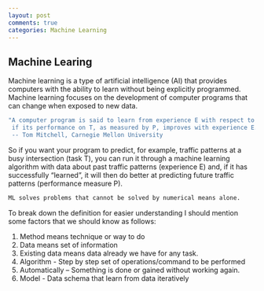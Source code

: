 ```yaml
---
layout: post
comments: true
categories: Machine Learning
---
```



## Machine Learing
Machine learning is a type of artificial intelligence (AI) that provides computers with the ability to learn without being explicitly programmed. Machine learning focuses on the development of computer programs that can change when exposed to new data. 

```sh
"A computer program is said to learn from experience E with respect to some task T and some performance measure P,
 if its performance on T, as measured by P, improves with experience E.” 
 -- Tom Mitchell, Carnegie Mellon University 
```

So if you want your program to predict, for example, traffic patterns at a busy intersection (task T), you can run it through a machine learning algorithm with data about past traffic patterns (experience E) and, if it has successfully “learned”, it will then do better at predicting future traffic patterns (performance measure P).

```sh
ML solves problems that cannot be solved by numerical means alone. 
```

To break down the definition for easier understanding I should mention some factors that we should know as follows:
1. Method means technique or way to do
2. Data means set of information
3. Existing data means data already we have for any task.
4. Algorithm - Step by step set of operations/command to be performed
5. Automatically – Something is done or gained without working again.
6. Model - Data schema that learn from data iteratively
